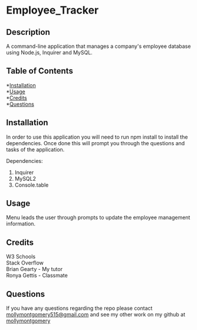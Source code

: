 # Employee_Tracker

  ## Description
  A command-line application that manages a company's employee database using Node.js, Inquirer and MySQL. 


  ## Table of Contents
  
  *[Installation](#installation)<br>
  *[Usage](#usage)<br>
  *[Credits](#contributions)<br>
  *[Questions](#questions)


  ## Installation
  In order to use this application you will need to run npm install to install the dependencies. Once done this will prompt you through the questions and tasks of the application.

  Dependencies: <br>
  1. Inquirer<br>
  2. MySQL2<br>
  3. Console.table<br>

  ## Usage
  Menu leads the user through prompts to update the employee management information.

  ## Credits
  W3 Schools<br>
  Stack Overflow<br>
  Brian Gearty - My tutor<br>
  Ronya Gettis - Classmate<br>


  ## Questions
  If you have any questions regarding the repo please contact mollymontgomery515@gmail.com and see my other work on my github at [mollymontgomery](https://www.github.com/mollymontgomery) 
